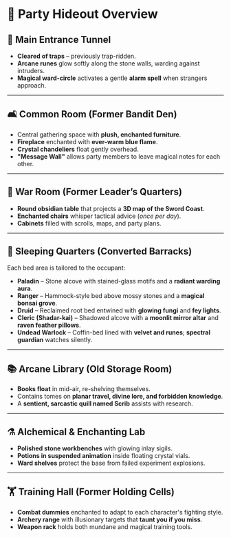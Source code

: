 # 🏰 Party Hideout Overview

## 🚪 Main Entrance Tunnel
- **Cleared of traps** – previously trap-ridden.
- **Arcane runes** glow softly along the stone walls, warding against intruders.
- **Magical ward-circle** activates a gentle **alarm spell** when strangers approach.

---

## 🛋️ Common Room (Former Bandit Den)
- Central gathering space with **plush, enchanted furniture**.
- **Fireplace** enchanted with **ever-warm blue flame**.
- **Crystal chandeliers** float gently overhead.
- **"Message Wall"** allows party members to leave magical notes for each other.

---

## 🧭 War Room (Former Leader’s Quarters)
- **Round obsidian table** that projects a **3D map of the Sword Coast**.
- **Enchanted chairs** whisper tactical advice (*once per day*).
- **Cabinets** filled with scrolls, maps, and party plans.

---

## 🛌 Sleeping Quarters (Converted Barracks)
Each bed area is tailored to the occupant:

- **Paladin** – Stone alcove with stained-glass motifs and a **radiant warding aura**.
- **Ranger** – Hammock-style bed above mossy stones and a **magical bonsai grove**.
- **Druid** – Reclaimed root bed entwined with **glowing fungi** and **fey lights**.
- **Cleric (Shadar-kai)** – Shadowed alcove with a **moonlit mirror altar** and **raven feather pillows**.
- **Undead Warlock** – Coffin-bed lined with **velvet and runes**; **spectral guardian** watches silently.

---

## 📚 Arcane Library (Old Storage Room)
- **Books float** in mid-air, re-shelving themselves.
- Contains tomes on **planar travel, divine lore, and forbidden knowledge**.
- A **sentient, sarcastic quill named Scrib** assists with research.

---

## ⚗️ Alchemical & Enchanting Lab
- **Polished stone workbenches** with glowing inlay sigils.
- **Potions in suspended animation** inside floating crystal vials.
- **Ward shelves** protect the base from failed experiment explosions.

---

## 🏋️ Training Hall (Former Holding Cells)
- **Combat dummies** enchanted to adapt to each character's fighting style.
- **Archery range** with illusionary targets that **taunt you if you miss**.
- **Weapon rack** holds both mundane and magical training tools.
